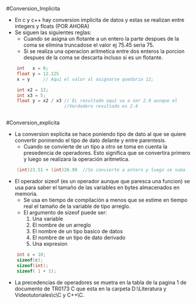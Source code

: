 #Conversion_Implicita
- En c y c++ hay conversion implicita de datos y estas se realizan entre integers y floats (POR AHORA)
- Se siguen las siguientes reglas:
	- Cuando se asigna un flotante a un entero la parte despues de la coma se elimina truncadose el valor ej  75.45 seria 75. 
	- Si se realiza una operacion aritmetica entre dos enteros la porcion despues de la coma se descarta incluso si es un flotante.
```c
	int   x = 0;
	float y = 12.125
	x = y     // Aquí el valor al asignarse quedaria 12;

	int x2 = 12;
	int x3 = 5;
	float y = x2 / x3 // EL resultado aquí va a ser 2.0 aunque el 
					  //Verdadero resultado es 2.4 



```

#Conversion_explicita
- La conversion explicita se hace poniendo tipo de dato al que se quiere convertir poninendo el tipo de dato delante y entre parentesis.
	- Cuando se convierte de un tipo a otro se toma en cuenta la presedencia de operadores. Esto significa que se convertira primero y luego se realizara la operación aritmetica.
	
```c
	(int)21.51 + (int)26.99  //Se convierte a entero y luego se suma
```

- El operador sizeof (es un operador aunque que paresca una funcion) se usa para saber el tamaño de las variables en bytes almacenados en memoria. 
	- Se usa en tiempo de compilación a menos que se estime en tiempo real el tamaño de la variable de tipo arreglo.
	- El argumento de sizeof puede ser:
		1. Una variable
		2. El nombre de un arreglo
		3. El nombre de un tipo basico de datos
		4. El nombre de un tipo de dato derivado
		5. Una expresion
```c
	int c = 10;
	sizeof(c);
	sizeof(int);
	sizeof( 1 + 1);
```

- La precedencias de operadores se muetra en la tabla de la pagina 1 de documento de TR0173 C que esta en la carpeta D:\Literatura y Videotutoriales\c\C y C++\C. 








